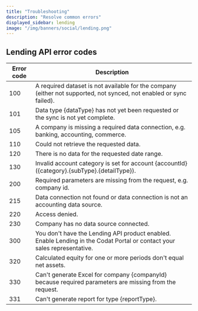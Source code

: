 ```yaml
---
title: "Troubleshooting"
description: "Resolve common errors"
displayed_sidebar: lending
image: "/img/banners/social/lending.png"
---
```


## Lending API error codes

| Error code | Description | 
| ---------- | ----------- | 
| 100 | A required dataset is not available for the company (either not supported, not synced, not enabled or sync failed). | 
| 101 | Data type {dataType} has not yet been requested or the sync is not yet complete. | 
| 105 | A company is missing a required data connection, e.g. banking, accounting, commerce. | 
| 110 | Could not retrieve the requested data. | 
| 120 | There is no data for the requested date range. | 
| 130 | Invalid account category is set for account {accountId} ({category}.{subType}.{detailType}). | 
| 200 | Required parameters are missing from the request, e.g. company id. | 
| 215 | Data connection not found or data connection is not an accounting data source. | 
| 220 | Access denied. | 
| 230 | Company has no data source connected. | 
| 300 | You don't have the Lending API product enabled. Enable Lending in the Codat Portal or contact your sales representative. | 
| 320 | Calculated equity for one or more periods don't equal net assets. | 
| 330 | Can't generate Excel for company {companyId} because required parameters are missing from the request. | 
| 331 | Can't generate report for type {reportType}. | 